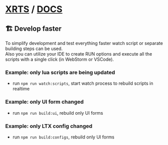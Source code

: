 # [XRTS](../README.md) / [DOCS](./README.md)

## 🏗️ Develop faster

To simplify development and test everything faster watch script or separate building steps can be used. <br/>
Also you can utilize your IDE to create RUN options and execute all the scripts with a single click (in WebStorm or VSCode).

### Example: only lua scripts are being updated

- run `npm run watch:scripts`, start watch process to rebuild scripts in realtime

### Example: only UI form changed

- run `npm run build:ui`, rebuild only UI forms

### Example: only LTX config changed

- run `npm run build:configs`, rebuild only UI forms

